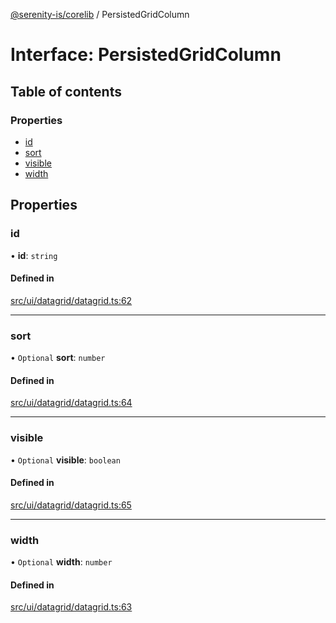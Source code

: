 [@serenity-is/corelib](../README.md) / PersistedGridColumn

# Interface: PersistedGridColumn

## Table of contents

### Properties

- [id](PersistedGridColumn.md#id)
- [sort](PersistedGridColumn.md#sort)
- [visible](PersistedGridColumn.md#visible)
- [width](PersistedGridColumn.md#width)

## Properties

### id

• **id**: `string`

#### Defined in

[src/ui/datagrid/datagrid.ts:62](https://github.com/serenity-is/serenity/blob/master/packages/corelib/src/ui/datagrid/datagrid.ts#L62)

___

### sort

• `Optional` **sort**: `number`

#### Defined in

[src/ui/datagrid/datagrid.ts:64](https://github.com/serenity-is/serenity/blob/master/packages/corelib/src/ui/datagrid/datagrid.ts#L64)

___

### visible

• `Optional` **visible**: `boolean`

#### Defined in

[src/ui/datagrid/datagrid.ts:65](https://github.com/serenity-is/serenity/blob/master/packages/corelib/src/ui/datagrid/datagrid.ts#L65)

___

### width

• `Optional` **width**: `number`

#### Defined in

[src/ui/datagrid/datagrid.ts:63](https://github.com/serenity-is/serenity/blob/master/packages/corelib/src/ui/datagrid/datagrid.ts#L63)
